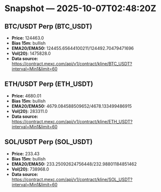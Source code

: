 # Snapshot — 2025-10-07T02:48:20Z

## BTC/USDT Perp (BTC_USDT)
- **Price:** 124463.0
- **Bias 15m:** bullish
- **EMA20/EMA50:** 124455.65644100211/124492.70479471696
- **Vol(20):** 1475828.0
- **Data source:** https://contract.mexc.com/api/v1/contract/kline/BTC_USDT?interval=Min1&limit=60

## ETH/USDT Perp (ETH_USDT)
- **Price:** 4680.01
- **Bias 15m:** bullish
- **EMA20/EMA50:** 4679.084588509652/4678.133499486915
- **Vol(20):** 283311.0
- **Data source:** https://contract.mexc.com/api/v1/contract/kline/ETH_USDT?interval=Min1&limit=60

## SOL/USDT Perp (SOL_USDT)
- **Price:** 233.43
- **Bias 15m:** bullish
- **EMA20/EMA50:** 233.25092624756448/232.98801184851462
- **Vol(20):** 738968.0
- **Data source:** https://contract.mexc.com/api/v1/contract/kline/SOL_USDT?interval=Min1&limit=60
